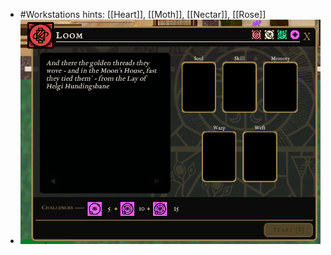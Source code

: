 - #Workstations hints: [[Heart]], [[Moth]], [[Nectar]], [[Rose]]
- ![image.png](../assets/image_1700977188273_0.png)